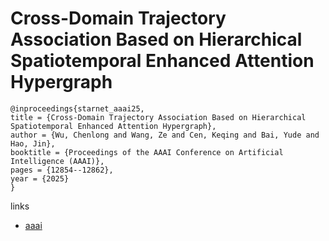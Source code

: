 # Cross-Domain Trajectory Association Based on Hierarchical Spatiotemporal Enhanced Attention Hypergraph

```
@inproceedings{starnet_aaai25,
title = {Cross-Domain Trajectory Association Based on Hierarchical Spatiotemporal Enhanced Attention Hypergraph},
author = {Wu, Chenlong and Wang, Ze and Cen, Keqing and Bai, Yude and Hao, Jin},
booktitle = {Proceedings of the AAAI Conference on Artificial Intelligence (AAAI)},
pages = {12854--12862},
year = {2025}
}
```

links
- [aaai](https://ojs.aaai.org/index.php/AAAI/article/view/33402)
